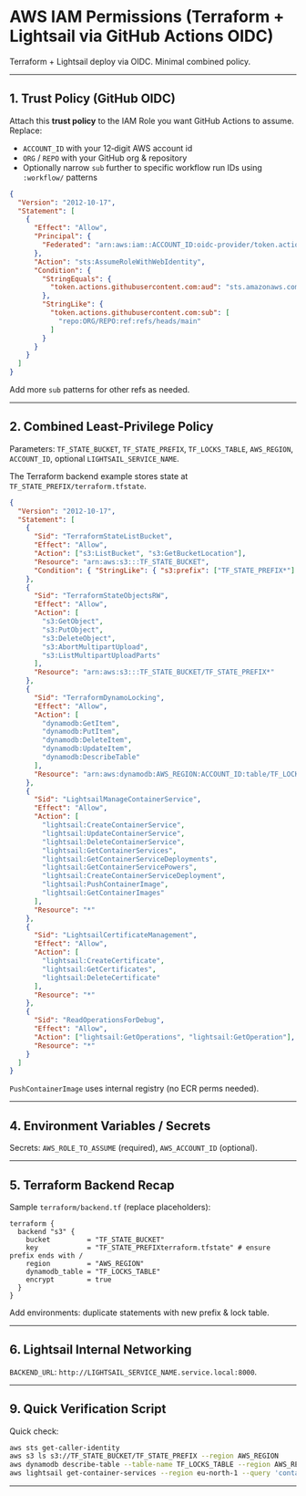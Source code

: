 <!--
NOTE: This file is written under a "treat everything as public" policy.
Do NOT add real account IDs, bucket names, table names, ARNs, IPs, or secrets.
All concrete identifiers are parameterised with ALL_CAPS placeholders.
-->

# AWS IAM Permissions (Terraform + Lightsail via GitHub Actions OIDC)

Terraform + Lightsail deploy via OIDC. Minimal combined policy.

---

## 1. Trust Policy (GitHub OIDC)

Attach this **trust policy** to the IAM Role you want GitHub Actions to assume. Replace:

- `ACCOUNT_ID` with your 12‑digit AWS account id
- `ORG` / `REPO` with your GitHub org & repository
- Optionally narrow `sub` further to specific workflow run IDs using `:workflow/` patterns

```json
{
  "Version": "2012-10-17",
  "Statement": [
    {
      "Effect": "Allow",
      "Principal": {
        "Federated": "arn:aws:iam::ACCOUNT_ID:oidc-provider/token.actions.githubusercontent.com"
      },
      "Action": "sts:AssumeRoleWithWebIdentity",
      "Condition": {
        "StringEquals": {
          "token.actions.githubusercontent.com:aud": "sts.amazonaws.com"
        },
        "StringLike": {
          "token.actions.githubusercontent.com:sub": [
            "repo:ORG/REPO:ref:refs/heads/main"
          ]
        }
      }
    }
  ]
}
```

Add more `sub` patterns for other refs as needed.

---

## 2. Combined Least‑Privilege Policy

Parameters: `TF_STATE_BUCKET`, `TF_STATE_PREFIX`, `TF_LOCKS_TABLE`, `AWS_REGION`, `ACCOUNT_ID`, optional `LIGHTSAIL_SERVICE_NAME`.

The Terraform backend example stores state at `TF_STATE_PREFIX/terraform.tfstate`.

```json
{
  "Version": "2012-10-17",
  "Statement": [
    {
      "Sid": "TerraformStateListBucket",
      "Effect": "Allow",
      "Action": ["s3:ListBucket", "s3:GetBucketLocation"],
      "Resource": "arn:aws:s3:::TF_STATE_BUCKET",
      "Condition": { "StringLike": { "s3:prefix": ["TF_STATE_PREFIX*"] } }
    },
    {
      "Sid": "TerraformStateObjectsRW",
      "Effect": "Allow",
      "Action": [
        "s3:GetObject",
        "s3:PutObject",
        "s3:DeleteObject",
        "s3:AbortMultipartUpload",
        "s3:ListMultipartUploadParts"
      ],
      "Resource": "arn:aws:s3:::TF_STATE_BUCKET/TF_STATE_PREFIX*"
    },
    {
      "Sid": "TerraformDynamoLocking",
      "Effect": "Allow",
      "Action": [
        "dynamodb:GetItem",
        "dynamodb:PutItem",
        "dynamodb:DeleteItem",
        "dynamodb:UpdateItem",
        "dynamodb:DescribeTable"
      ],
      "Resource": "arn:aws:dynamodb:AWS_REGION:ACCOUNT_ID:table/TF_LOCKS_TABLE"
    },
    {
      "Sid": "LightsailManageContainerService",
      "Effect": "Allow",
      "Action": [
        "lightsail:CreateContainerService",
        "lightsail:UpdateContainerService",
        "lightsail:DeleteContainerService",
        "lightsail:GetContainerServices",
        "lightsail:GetContainerServiceDeployments",
        "lightsail:GetContainerServicePowers",
        "lightsail:CreateContainerServiceDeployment",
        "lightsail:PushContainerImage",
        "lightsail:GetContainerImages"
      ],
      "Resource": "*"
    },
    {
      "Sid": "LightsailCertificateManagement",
      "Effect": "Allow",
      "Action": [
        "lightsail:CreateCertificate",
        "lightsail:GetCertificates",
        "lightsail:DeleteCertificate"
      ],
      "Resource": "*"
    },
    {
      "Sid": "ReadOperationsForDebug",
      "Effect": "Allow",
      "Action": ["lightsail:GetOperations", "lightsail:GetOperation"],
      "Resource": "*"
    }
  ]
}
```

`PushContainerImage` uses internal registry (no ECR perms needed).

---

## 4. Environment Variables / Secrets

Secrets: `AWS_ROLE_TO_ASSUME` (required), `AWS_ACCOUNT_ID` (optional).

---

## 5. Terraform Backend Recap

Sample `terraform/backend.tf` (replace placeholders):

```
terraform {
  backend "s3" {
    bucket         = "TF_STATE_BUCKET"
    key            = "TF_STATE_PREFIXterraform.tfstate" # ensure prefix ends with /
    region         = "AWS_REGION"
    dynamodb_table = "TF_LOCKS_TABLE"
    encrypt        = true
  }
}
```

Add environments: duplicate statements with new prefix & lock table.

---

## 6. Lightsail Internal Networking

`BACKEND_URL`: `http://LIGHTSAIL_SERVICE_NAME.service.local:8000`.

---

## 9. Quick Verification Script

Quick check:

```bash
aws sts get-caller-identity
aws s3 ls s3://TF_STATE_BUCKET/TF_STATE_PREFIX --region AWS_REGION
aws dynamodb describe-table --table-name TF_LOCKS_TABLE --region AWS_REGION
aws lightsail get-container-services --region eu-north-1 --query 'containerServices[].serviceName'
```

---
